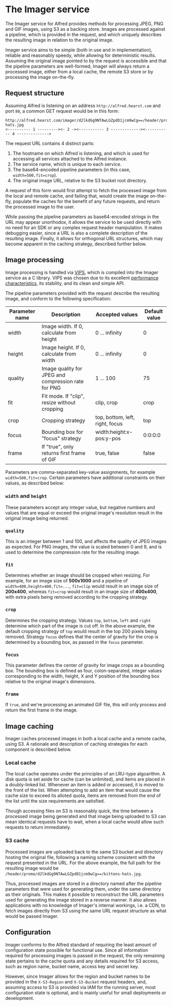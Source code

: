 # The Imager service

The Imager service for Alfred provides methods for processing JPEG, PNG and GIF images, using S3 as
a backing store. Images are processed against a pipeline, which is provided in the request, and
which uniquely describes the resulting image in relation to the original image.

Imager service aims to be simple (both in use and in implementation), reliable and reasonably
speedy, while allowing for deterministic results. Assuming the original image pointed to by the
request is accessible and that the pipeline parameters are well-formed, Imager will always return a processed image, either from a local cache, the remote S3 store or by processing the image
on-the-fly.

## Request structure

Assuming Alfred is listening on an address `http://alfred.hearst.com` and port `80`, a common GET
request would be in this form:

```
http://alfred.hearst.com/imager/d2lkdGg9NTAwLGZpdD1jcm9wCg==/header/promo/kittens-hats.jpg
<---------- 1 ---------><- 2 -><----------- 3 -------------><----------- 4 -------------->
```

The request URL contains 4 distinct parts:

  1. The hostname on which Alfred is listening, and which is used for accessing all services
     attached to the Alfred instance.
  2. The service name, which is unique to each service.
  3. The base64-encoded pipeline parameters (in this case, `width=500,fit=crop`).
  4. The original image URL, relative to the S3 bucket root directory.

A request of this form would first attempt to fetch the processed image from the local and remote
cache, and failing that, would create the image on-the-fly, populate the caches for the benefit of
any future requests, and return the processed image to the user.

While passing the pipeline parameters as base64-encoded strings in the URL may appear unorthodox, it
allows the service to be used directly with no need for an SDK or any complex request header
manipulation. It makes debugging easier, since a URL is also a complete description of the resulting
image. Finally, it allows for orthogonal URL structures, which may become apparent in the caching
strategy, described further below.

## Image processing

Image processing is handled via [VIPS](http://www.vips.ecs.soton.ac.uk), which is compiled into
the Imager service as a C library. VIPS was chosen due to its excellent
[performance characteristics](http://www.vips.ecs.soton.ac.uk/index.php?title=Speed_and_Memory_Use),
its stability, and its clean and simple API.

The pipeline parameters provided with the request describe the resulting image, and conform to the
following specification:

Parameter name | Description                                         | Accepted values                 | Default value
---------------|-----------------------------------------------------|---------------------------------|--------------
width          | Image width. If 0, calculate from height            | 0 ... infinity                  | 0
height         | Image height. If 0, calculate from width            | 0 ... infinity                  | 0
quality        | Image quality for JPEG and compression rate for PNG | 1 ... 100                       | 75
fit            | Fit mode. If "clip", resize without cropping        | clip, crop                      | crop
crop           | Cropping strategy                                   | top, bottom, left, right, focus | top
focus          | Bounding box for "focus" strategy                   | width:height:x-pos:y-pos        | 0:0:0:0
frame          | If "true", only returns first frame of GIF          | true, false                     | false

Parameters are comma-separated key-value assignments, for example `width=500,fit=crop`. Certain
parameters have additional constraints on their values, as described below:

### `width` and `height`

These parameters accept any integer value, but negative numbers and values that are equal or exceed
the original image's resolution result in the original image being returned.

### `quality`

This is an integer between 1 and 100, and affects the quality of JPEG images as expected. For PNG
images, the value is scaled between 0 and 9, and is used to determine the compression rate for the
resulting image.

### `fit`

Determines whether an image should be cropped when resizing. For example, for an image size of
**500x1000** and a pipeline of `width=400,height=400,fit=...`, `fit=clip` would result in an image
size of **200x400**, whereas `fit=crop` would result in an image size of **400x400**, with extra
pixels being removed according to the cropping strategy.

### `crop`

Determines the cropping strategy. Values `top`, `bottom`, `left` and `right` determine which part
of the image is cut off. In the above example, the default cropping strategy of `top` would result
in the top 200 pixels being removed. Strategy `focus` defines that the center of gravity for the
crop is determined by a bounding box, as passed in the `focus` parameter.

### `focus`

This parameter defines the center of gravity for image crops as a bounding box. The bounding box is
defined as four, colon-separated, integer values corresponding to the width, height, X and Y
position of the bounding box relative to the original image's dimensions.

### `frame`

If `true`, and we're processing an animated GIF file, this will only process and return the first
frame in the image.

## Image caching

Imager caches processed images in both a local cache and a remote cache, using S3. A rationale and
description of caching strategies for each component is described below.

### Local cache

The local cache operates under the principles of an LRU-type algoarithm. A disk quota is set aside
for cache (can be unlimited), and items are placed in a doubly-linked list. Whenever an item is
added or accessed, it is moved to the front of the list. When attempting to add an item that would
cause the cache size to exceed its alloted quota, items are removed from the end of the list until
the size requirements are satisfied.

Though accessing files on S3 is reasonably quick, the time between a processed image being generated
and that image being uploaded to S3 can mean identical requests have to wait, when a local cache
would allow such requests to return immediately.

### S3 cache

Processed images are uploaded back to the same S3 bucket and directory hosting the original file,
following a naming scheme consistent with the request presented in the URL. For the above example,
the full path for the resulting image would be
`/header/promo/d2lkdGg9NTAwLGZpdD1jcm9wCg==/kittens-hats.jpg`.

Thus, processed images are stored in a directory named after the pipeline parameters that were used
for generating them, under the same directory as their originals. This makes it possible to
reconstruct the URL parameters used for generating the image stored in a reverse manner. It also
allows applications with no knowledge of Imager's internal workings, i.e. a CDN, to fetch images
directly from S3 using the same URL request structure as what would be passed Imager.

## Configuration

Imager conforms to the Alfred standard of requiring the least amount of configuration state possible
for functional use. Since all information required for processing images is passed in the request,
the only remaining state pertains to the cache quota and any details required for S3 access, such as
region name, bucket name, access key and secret key.

However, since Imager allows for the region and bucket names to be provided in the `X-S3-Region` and
`X-S3-Bucket` request headers, and, assuming access to S3 is provided via IAM for the running server,
most configuration state is optional, and is mainly useful for small deployments or development.